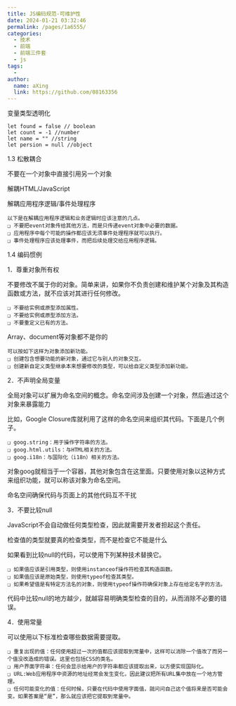 ```yaml
---
title: JS编码规范-可维护性
date: 2024-01-21 03:32:46
permalink: /pages/1a6555/
categories:
  - 技术
  - 前端
  - 前端三件套
  - js
tags:
  - 
author: 
  name: aXing
  link: https://github.com/08163356
---
```

变量类型透明化

```
let found = false // boolean 
let count = -1 //number
let name = "" //string
let persion = null //object
```

1.3 松散耦合

不要在一个对象中直接引用另一个对象

解耦HTML/JavaScript

解耦应用程序逻辑/事件处理程序

```
以下是在解耦应用程序逻辑和业务逻辑时应该注意的几点。
❑ 不要把event对象传给其他方法，而是只传递event对象中必要的数据。
❑ 应用程序中每个可能的操作都应该无须事件处理程序就可以执行。
❑ 事件处理程序应该处理事件，而把后续处理交给应用程序逻辑。
```

1.4 编码惯例

1．尊重对象所有权

不要修改不属于你的对象。简单来讲，如果你不负责创建和维护某个对象及其构造函数或方法，就不应该对其进行任何修改。

```
❑ 不要给实例或原型添加属性。
❑ 不要给实例或原型添加方法。
❑ 不要重定义已有的方法。
```

Array、document等对象都不是你的

```
可以按如下这样为对象添加新功能。
❑ 创建包含想要功能的新对象，通过它与别人的对象交互。
❑ 创建新自定义类型继承本来想要修改的类型，可以给自定义类型添加新功能。
```

2．不声明全局变量

全局对象可以扩展为命名空间的概念。命名空间涉及创建一个对象，然后通过这个对象来暴露能力

比如，Google Closure库就利用了这样的命名空间来组织其代码。下面是几个例子。

```
❑ goog.string：用于操作字符串的方法。
❑ goog.html.utils：与HTML相关的方法。
❑ goog.i18n：与国际化（i18n）相关的方法。
```

对象goog就相当于一个容器，其他对象包含在这里面。只要使用对象以这种方式来组织功能，就可以称该对象为命名空间。

命名空间确保代码与页面上的其他代码互不干扰

3．不要比较null

JavaScript不会自动做任何类型检查，因此就需要开发者担起这个责任。

检查值的类型就要真的检查类型，而不是检查它不能是什么

如果看到比较null的代码，可以使用下列某种技术替换它。

```
❑ 如果值应该是引用类型，则使用instanceof操作符检查其构造函数。
❑ 如果值应该是原始类型，则使用typeof检查其类型。
❑ 如果希望值是有特定方法名的对象，则使用typeof操作符确保对象上存在给定名字的方法。
```

代码中比较null的地方越少，就越容易明确类型检查的目的，从而消除不必要的错误。

4．使用常量

可以使用以下标准检查哪些数据需要提取。

```
❑ 重复出现的值：任何使用超过一次的值都应该提取到常量中，这样可以消除一个值改了而另一个值没改造成的错误。这里也包括CSS的类名。
❑ 用户界面字符串：任何会显示给用户的字符串都应该提取出来，以方便实现国际化。
❑ URL:Web应用程序中资源的地址经常会发生变化，因此建议把所有URL集中放在一个地方管理。
❑ 任何可能变化的值：任何时候，只要在代码中使用字面值，就问问自己这个值将来是否可能会变。如果答案是“是”，那么就应该把它提取到常量中。
```

